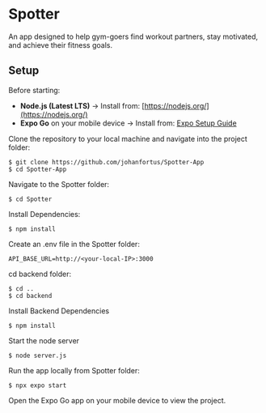 # Spotter
An app designed to help gym-goers find workout partners, stay motivated, and achieve their fitness goals.

## Setup

Before starting:

- **Node.js (Latest LTS)** → Install from: [https://nodejs.org/](https://nodejs.org/)
- **Expo Go** on your mobile device → Install from: [Expo Setup Guide](https://docs.expo.dev/get-started/set-up-your-environment/)


Clone the repository to your local machine and navigate into the project folder:
```
$ git clone https://github.com/johanfortus/Spotter-App
$ cd Spotter-App
```

Navigate to the Spotter folder:
```
$ cd Spotter
```

Install Dependencies:
```
$ npm install
```

Create an .env file in the Spotter folder:
```
API_BASE_URL=http://<your-local-IP>:3000
```

cd backend folder:

```
$ cd ..
$ cd backend
```

Install Backend Dependencies

```
$ npm install
```

Start the node server

```
$ node server.js
```

Run the app locally from Spotter folder:
```
$ npx expo start
```

Open the Expo Go app on your mobile device to view the project.
